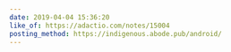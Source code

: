 ```yaml
---
date: 2019-04-04 15:36:20
like_of: https://adactio.com/notes/15004
posting_method: https://indigenous.abode.pub/android/
---
```

